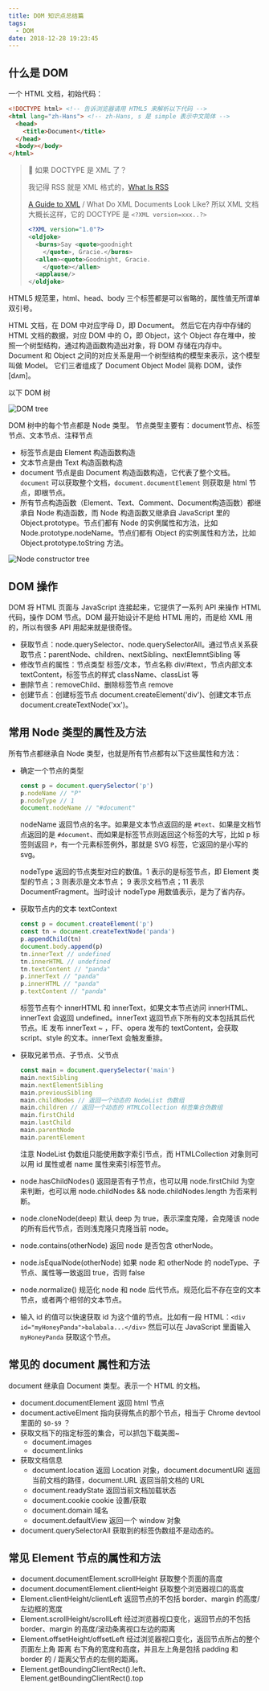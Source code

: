 ```yaml
---
title: DOM 知识点总结篇
tags:
  - DOM
date: 2018-12-28 19:23:45
---
```



## 什么是 DOM

一个 HTML 文档，初始代码：

```html
<!DOCTYPE html> <!-- 告诉浏览器请用 HTML5 来解析以下代码 -->
<html lang="zh-Hans"> <!-- zh-Hans, s 是 simple 表示中文简体 -->
  <head>
  	<title>Document</title>
  </head>
  <body></body>
</html>
```

> 🤔 如果 DOCTYPE 是 XML 了？
>
> 我记得 RSS 就是 XML 格式的，[What Is RSS](https://www.xml.com/pub/a/2002/12/18/dive-into-xml.html)
>
> [A Guide to XML](https://www.xml.com/pub/a/w3j/s3.walsh.html) / What Do XML Documents Look Like? 
> 所以 XML 文档大概长这样，它的 DOCTYPE 是 `<?XML version=xxx..?>`
>
> ```xml
> <?XML version="1.0"?>
> <oldjoke>
>   <burns>Say <quote>goodnight
>     </quote>, Gracie.</burns>
>   <allen><quote>Goodnight, Gracie.
>     </quote></allen>
>   <applause/>
> </oldjoke>
> ```

HTML5 规范里，html、head、body 三个标签都是可以省略的，属性值无所谓单双引号。

HTML 文档，在 DOM 中对应字母 D，即 Document。
然后它在内存中存储的 HTML 文档的数据，对应 DOM 中的 O，即  Object，这个 Object 存在堆中，按照一个树型结构，通过构造函数构造出对象，将 DOM 存储在内存中。
Document 和 Object 之间的对应关系是用一个树型结构的模型来表示，这个模型叫做 Model。
它们三者组成了 Document Object Model 简称 DOM，读作 [dʌm]。

以下 DOM 树

![DOM tree](/images/dom/tree.png)

DOM 树中的每个节点都是 Node 类型。
节点类型主要有：document节点、标签节点、文本节点、注释节点

- 标签节点是由 Element 构造函数构造
- 文本节点是由 Text 构造函数构造
- document 节点是由 Document 构造函数构造，它代表了整个文档。`document` 可以获取整个文档，`document.documentElement` 则获取是 html 节点，即根节点。
- 所有节点构造函数（Element、Text、Comment、Document构造函数）都继承自 Node 构造函数，而 Node 构造函数又继承自 JavaScript 里的 Object.prototype。节点们都有 Node 的实例属性和方法，比如 Node.prototype.nodeName。节点们都有 Object 的实例属性和方法，比如 Object.prototype.toString 方法。

![Node constructor tree](/images/dom/node-tree.jpg)

## DOM 操作

DOM 将 HTML 页面与 JavaScript 连接起来，它提供了一系列 API 来操作 HTML 代码，操作 DOM 节点。DOM 最开始设计不是给 HTML 用的，而是给 XML 用的，所以有很多 API 用起来就是很奇怪。

- 获取节点：node.querySelector、node.querySelectorAll。通过节点关系获取节点：parentNode、children、nextSibling、nextElemntSibling 等
- 修改节点的属性：节点类型 标签/文本，节点名称 div/#text，节点内部文本 textContent，标签节点的样式 className、classList 等
- 删除节点：removeChild、删除标签节点 remove
- 创建节点：创建标签节点 document.createElement('div')、创建文本节点 document.createTextNode('xx')。

## 常用 Node 类型的属性及方法

所有节点都继承自 Node 类型，也就是所有节点都有以下这些属性和方法：

- 确定一个节点的类型

  ```js
  const p = document.querySelector('p')
  p.nodeName // "P"
  p.nodeType // 1
  document.nodeName // "#document"
  ```

  nodeName 返回节点的名字。如果是文本节点返回的是 `#text`、如果是文档节点返回的是 `#document`、而如果是标签节点则返回这个标签的大写，比如 p 标签则返回 `P`，有一个元素标签例外，那就是 SVG 标签，它返回的是小写的 svg。


  nodeType 返回的节点类型对应的数值。1 表示的是标签节点，即 Element 类型的节点；3 则表示是文本节点； 9 表示文档节点；11 表示 DocumentFragment。当时设计 nodeType 用数值表示，是为了省内存。

- 获取节点内的文本 textContext

  ```js
  const p = document.createElement('p')
  const tn = document.createTextNode('panda')
  p.appendChild(tn)
  document.body.append(p)
  tn.innerText // undefined
  tn.innerHTML // undefined
  tn.textContent // "panda"
  p.innerText // "panda"
  p.innerHTML // "panda"
  p.textContent // "panda"
  ```

  标签节点有个 innerHTML 和 innerText，如果文本节点访问 innerHTML、innerText 会返回 undefined。innerText 返回节点下所有的文本包括其后代节点。IE 发布 innerText ~ ，FF、opera 发布的 textContent，会获取 script、style 的文本。innerText 会触发重排。

- 获取兄弟节点、子节点、父节点

  ```js
  const main = document.querySelector('main')
  main.nextSibling
  main.nextElementSibling
  main.previousSibling
  main.childNodes // 返回一个动态的 NodeList 伪数组
  main.children // 返回一个动态的 HTMLCollection 标签集合伪数组
  main.firstChild
  main.lastChild
  main.parentNode
  main.parentElement
  ```

  注意 NodeList 伪数组只能使用数字索引节点，而 HTMLCollection 对象则可以用 id 属性或者 name 属性来索引标签节点。

- node.hasChildNodes() 返回是否有子节点，也可以用 node.firstChild 为空来判断，也可以用 node.childNodes && node.childNodes.length 为否来判断。

- node.cloneNode(deep) 默认 deep 为 true，表示深度克隆，会克隆该 node 的所有后代节点，否则浅克隆只克隆当前 node。

- node.contains(otherNode) 返回 node 是否包含 otherNode。

- node.isEqualNode(otherNode) 如果 node 和 otherNode 的 nodeType、子节点、属性等一致返回 true，否则 false

- node.normalize() 规范化 node 和 node 后代节点。规范化后不存在空的文本节点，或者两个相邻的文本节点。

- 输入 id 的值可以快速获取 id 为这个值的节点。比如有一段 HTML：`<div id="myHoneyPanda">balabala...</div>` 然后可以在 JavaScript 里面输入 `myHoneyPanda` 获取这个节点。

## 常见的 document 属性和方法

document 继承自 Document 类型。表示一个 HTML 的文档。

- document.documentElement 返回 html 节点
- document.activeElment 指向获得焦点的那个节点，相当于 Chrome devtool 里面的 `$0-$9` ？ 
- 获取文档下的指定标签的集合，可以抓包下载美图~
  - document.images 
  - document.links
- 获取文档信息
  - document.location 返回 Location 对象，document.documentURI 返回当前文档的路径，document.URL 返回当前文档的 URL
  - document.readyState 返回当前文档加载状态
  - document.cookie cookie 设置/获取
  - document.domain 域名
  - document.defaultView 返回一个 window 对象
- document.querySelectorAll 获取到的标签伪数组不是动态的。

## 常见 Element 节点的属性和方法

- document.documentElement.scrollHeight 获取整个页面的高度
- document.documentElement.clientHeight 获取整个浏览器视口的高度
- Element.clientHeight/clientLeft 返回节点的不包括 border、margin 的高度/左边框的宽度
- Element.scrollHeight/scrollLeft 经过浏览器视口变化，返回节点的不包括 border、margin 的高度/滚动条离视口左边的距离
- Element.offsetHeight/offsetLeft 经过浏览器视口变化，返回节点所占的整个页面左上角 距离 右下角的宽度和高度，并且左上角是包括 padding 和 border 的 / 距离父节点的左侧的距离。
- Element.getBoundingClientRect().left、Element.getBoundingClientRect().top


